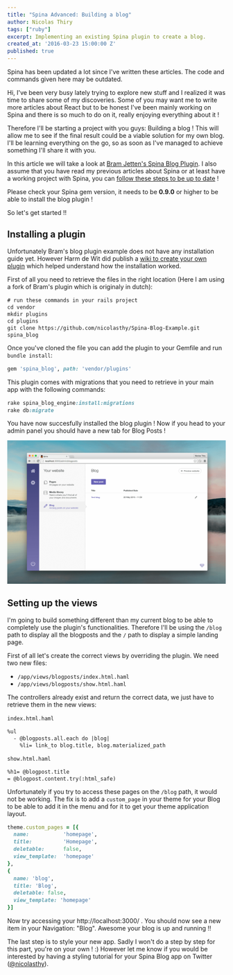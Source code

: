 ```yaml
---
title: "Spina Advanced: Building a blog"
author: Nicolas Thiry
tags: ["ruby"]
excerpt: Implementing an existing Spina plugin to create a blog.
created_at: '2016-03-23 15:00:00 Z'
published: true
---
```


<div class="alert alert-warning">
Spina has been updated a lot since I've written these articles. The code and commands given here may be outdated.
</div>

Hi, I've been very busy lately trying to explore new stuff and I realized it was time to share some of my discoveries. Some of you may want me to write more articles about React but to be honest I've been mainly working on Spina and there is so much to do on it, really enjoying everything about it !

Therefore I'll be starting a project with you guys: Building a blog ! This will allow me to see if the final result could be a viable solution for my own blog. I'll be learning everything on the go, so as soon as I've managed to achieve something I'll share it with you.

In this article we will take a look at [Bram Jetten's Spina Blog Plugin](https://github.com/Bramjetten/Spina-Blog-Example). I also assume that you have read my previous articles about Spina or at least have a working project with Spina, you can [follow these steps to be up to date]({{site.baseurl}}/spina-rails-cms/) !

<div class="alert alert-warning">
Please check your Spina gem version, it needs to be <b>0.9.0</b> or higher to be able to install the blog plugin !
</div>

So let's get started !!

## Installing a plugin

Unfortunately Bram's blog plugin example does not have any installation guide yet. However Harm de Wit did publish a [wiki to create your own plugin](https://github.com/denkGroot/Spina/wiki/How-to-create-a-plugin) which helped understand how the installation worked.

First of all you need to retrieve the files in the right location (Here I am using a fork of Bram's plugin which is originaly in dutch):
```Shell
# run these commands in your rails project
cd vendor
mkdir plugins
cd plugins
git clone https://github.com/nicolasthy/Spina-Blog-Example.git spina_blog
```

Once you've cloned the file you can add the plugin to your Gemfile and run `bundle install`:
```Ruby
gem 'spina_blog', path: 'vendor/plugins'
```

This plugin comes with migrations that you need to retrieve in your main app with the following commands:
```Ruby
rake spina_blog_engine:install:migrations
rake db:migrate
```

You have now succesfully installed the blog plugin ! Now if you head to your admin panel you should have a new tab for Blog Posts !

![Spina Blog Plugin](../static/posts/2016-03-23-spina-blog-tutorial/blog-admin-plugin.png "Spina Blog Plugin")

## Setting up the views

I'm going to build something different than my current blog to be able to completely use the plugin's functionalities. Therefore I'll be using the `/blog` path to display all the blogposts and the `/` path to display a simple landing page.

First of all let's create the correct views by overriding the plugin. We need two new files:

  * `/app/views/blogposts/index.html.haml`
  * `/app/views/blogposts/show.html.haml`

The controllers already exist and return the correct data, we just have to retrieve them in the new views:

`index.html.haml`
```Haml
%ul
  - @blogposts.all.each do |blog|
    %li= link_to blog.title, blog.materialized_path
```


`show.html.haml`
```Haml
%h1= @blogpost.title
= @blogpost.content.try(:html_safe)
```

Unfortunately if you try to access these pages on the `/blog` path, it would not be working.
The fix is to add a `custom_page` in your theme for your Blog to be able to add it in the menu and for it to get your theme application layout.

```Ruby
theme.custom_pages = [{
  name:           'homepage',
  title:          'Homepage',
  deletable:      false,
  view_template:  'homepage'
},
{
  name: 'blog',
  title: 'Blog',
  deletable: false,
  view_template: 'homepage'
}]
```

Now try accessing your http://localhost:3000/ . You should now see a new item in your Navigation: "Blog". Awesome your blog is up and running !!

The last step is to style your new app. Sadly I won't do a step by step for this part, you're on your own ! :)
However let me know if you would be interested by having a styling tutorial for your Spina Blog app on Twitter ([@nicolasthy](http://twitter.com/home?status=@nicolasthy)).